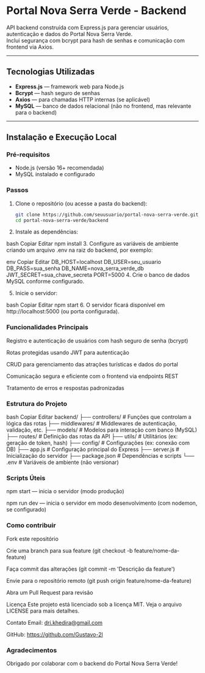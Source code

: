 # Portal Nova Serra Verde - Backend

API backend construída com Express.js para gerenciar usuários, autenticação e dados do Portal Nova Serra Verde.  
Inclui segurança com bcrypt para hash de senhas e comunicação com frontend via Axios.

---

## Tecnologias Utilizadas

- **Express.js** — framework web para Node.js  
- **Bcrypt** — hash seguro de senhas  
- **Axios** — para chamadas HTTP internas (se aplicável)  
- **MySQL** — banco de dados relacional (não no frontend, mas relevante para o backend)

---

## Instalação e Execução Local

### Pré-requisitos

- Node.js (versão 16+ recomendada)  
- MySQL instalado e configurado

### Passos

1. Clone o repositório (ou acesse a pasta do backend):  
   ```bash
   git clone https://github.com/seuusuario/portal-nova-serra-verde.git
   cd portal-nova-serra-verde/backend
2. Instale as dependências:

bash
Copiar
Editar
npm install
3. Configure as variáveis de ambiente criando um arquivo .env na raiz do backend, por exemplo:

env
Copiar
Editar
DB_HOST=localhost
DB_USER=seu_usuario
DB_PASS=sua_senha
DB_NAME=nova_serra_verde_db
JWT_SECRET=sua_chave_secreta
PORT=5000
4. Crie o banco de dados MySQL conforme configurado.

5. Inicie o servidor:

bash
Copiar
Editar
npm start
6. O servidor ficará disponível em http://localhost:5000 (ou porta configurada).

### Funcionalidades Principais
Registro e autenticação de usuários com hash seguro de senha (bcrypt)

Rotas protegidas usando JWT para autenticação

CRUD para gerenciamento das atrações turísticas e dados do portal

Comunicação segura e eficiente com o frontend via endpoints REST

Tratamento de erros e respostas padronizadas

### Estrutura do Projeto
bash
Copiar
Editar
backend/
├── controllers/       # Funções que controlam a lógica das rotas
├── middlewares/       # Middlewares de autenticação, validação, etc.
├── models/            # Modelos para interação com banco (MySQL)
├── routes/            # Definição das rotas da API
├── utils/             # Utilitários (ex: geração de token, hash)
├── config/            # Configurações (ex: conexão com DB)
├── app.js             # Configuração principal do Express
├── server.js          # Inicialização do servidor
├── package.json       # Dependências e scripts
└── .env               # Variáveis de ambiente (não versionar)
### Scripts Úteis
npm start — inicia o servidor (modo produção)

npm run dev — inicia o servidor em modo desenvolvimento (com nodemon, se configurado)

### Como contribuir
Fork este repositório

Crie uma branch para sua feature (git checkout -b feature/nome-da-feature)

Faça commit das alterações (git commit -m 'Descrição da feature')

Envie para o repositório remoto (git push origin feature/nome-da-feature)

Abra um Pull Request para revisão

Licença
Este projeto está licenciado sob a licença MIT. Veja o arquivo LICENSE para mais detalhes.

Contato
Email: dri.khedira@gmail.com

GitHub: https://github.com/Gustavo-2l

### Agradecimentos
Obrigado por colaborar com o backend do Portal Nova Serra Verde!